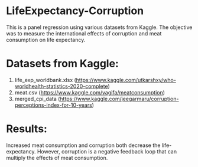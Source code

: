 # LifeExpectancy-Corruption
This is a panel regression using various datasets from Kaggle. The objective was to measure the international effects of corruption and meat consumption on life expectancy.

# Datasets from Kaggle:
1. life_exp_worldbank.xlsx (https://www.kaggle.com/utkarshxy/who-worldhealth-statistics-2020-complete)
2. meat.csv (https://www.kaggle.com/vagifa/meatconsumption)
3. merged_cpi_data (https://www.kaggle.com/jeegarmaru/corruption-perceptions-index-for-10-years)

# Results:
Increased meat consumption and corruption both decrease the life-expectancy. However, corruption is a negative feedback loop that can multiply the effects of meat consumption.

